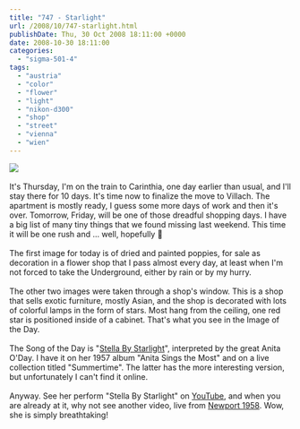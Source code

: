 ```yaml
---
title: "747 - Starlight"
url: /2008/10/747-starlight.html
publishDate: Thu, 30 Oct 2008 18:11:00 +0000
date: 2008-10-30 18:11:00
categories: 
  - "sigma-501-4"
tags: 
  - "austria"
  - "color"
  - "flower"
  - "light"
  - "nikon-d300"
  - "shop"
  - "street"
  - "vienna"
  - "wien"
---
```

<a href="https://d25zfm9zpd7gm5.cloudfront.net/1200x1200/2008/20081029_090154_ps.jpg" target="_blank"><img src="https://d25zfm9zpd7gm5.cloudfront.net/0600x0600/2008/20081029_090154_ps.jpg"/></a><br/><br/>It's Thursday, I'm on the train to Carinthia, one day earlier than usual, and I'll stay there for 10 days. It's time now to finalize the move to Villach. The apartment is mostly ready, I guess some more days of work and then it's over. Tomorrow, Friday, will be one of those dreadful shopping days. I have a big list of many tiny things that we found missing last weekend. This time it will be one rush and ... well, hopefully 🙂<br/><br/><a href="https://d25zfm9zpd7gm5.cloudfront.net/1200x1200/2008/20081029_091720_ps.jpg" target="_blank"><img alt="" border="0" src="https://d25zfm9zpd7gm5.cloudfront.net/0150x0150/2008/20081029_091720_ps.jpg" style="margin: 0pt 0px 0pt 10px; float: right;"/></a> The first image for today is of dried and painted poppies, for sale as decoration in a flower shop that I pass almost every day, at least when I'm not forced to take the Underground, either by rain or by my hurry. <br/><br/>The other two images were taken through a shop's window. This is a shop that sells exotic furniture, mostly Asian, and the shop is decorated with lots of colorful lamps in the form of stars. Most hang from the ceiling, one red star is positioned inside of a cabinet. That's what you see in the Image of the Day.<br/><br/><a href="https://d25zfm9zpd7gm5.cloudfront.net/1200x1200/2008/20081029_090446_ps.jpg" target="_blank"><img alt="" border="0" src="https://d25zfm9zpd7gm5.cloudfront.net/0150x0150/2008/20081029_090446_ps.jpg" style="margin: 0pt 10px 0pt 0px; float: left;"/></a> The Song of the Day is "<a href="http://www.stlyrics.com/lyrics/evening/stellabystarlight.htm" target="_blank">Stella By Starlight</a>", interpreted by the great Anita O'Day. I have it on her 1957 album "Anita Sings the Most" and on a live collection titled "Summertime". The latter has the more interesting version, but unfortunately I can't find it online.<br/><br/> Anyway. See her perform "Stella By Starlight" on <a href="http://www.youtube.com/watch?v=8UZ0xqdP2rw" target="_blank">YouTube</a>, and when you are already at it, why not see another video, live from <a href="http://www.youtube.com/watch?v=Y1V3n1u0JI8&feature=related" target="_blank">Newport 1958</a>. Wow, she is simply breathtaking!

